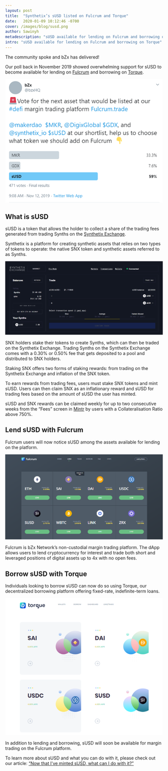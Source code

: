 ```yaml
---
layout: post
title:  "Synthetix’s sUSD listed on Fulcrum and Torque"
date:   2020-01-09 10:12:46 -0700
cover: /images/blog/susd.png
author: Sawinyh
metadescription: "sUSD available for lending on Fulcrum and borrowing on Torque"
intro: "sUSD available for lending on Fulcrum and borrowing on Torque"
---
```

The community spoke and bZx has delivered!

Our poll back in November 2019 showed overwhelming support for sUSD to become available for lending on [Fulcrum](https://fulcrum.trade/) and borrowing on [Torque](https://torque.loans/).

![](/images/blog/susd/image1.png)

## What is sUSD

sUSD is a token that allows the holder to collect a share of the trading fees generated from trading Synths on the [Synthetix Exchange](https://synthetix.exchange/).

Synthetix is a platform for creating synthetic assets that relies on two types of tokens to operate: the native SNX token and synthetic assets referred to as Synths.

![](/images/blog/susd/image3.png)


SNX holders stake their tokens to create Synths, which can then be traded on the Synthetix Exchange. Trading Synths on the Synthetix Exchange comes with a 0.30% or 0.50% fee that gets deposited to a pool and distributed to SNX holders.

Staking SNX offers two forms of staking rewards: from trading on the Synthetix Exchange and inflation of the SNX token.

To earn rewards from trading fees, users must stake SNX tokens and mint sUSD. Users can then claim SNX as an inflationary reward and sUSD for trading fees based on the amount of sUSD the user has minted.

sUSD and SNX rewards can be claimed weekly for up to two consecutive weeks from the “Fees” screen in [Mintr](https://mintr.synthetix.io/) by users with a Collateralisation Ratio above 750%.

## Lend sUSD with Fulcrum

Fulcrum users will now notice sUSD among the assets available for lending on the platform.

![](/images/blog/susd/image4.png)

Fulcrum is bZx Network’s non-custodial margin trading platform. The dApp allows users to lend cryptocurrency for interest and trade both short and leveraged positions of digital assets up to 4x with no open fees.

## Borrow sUSD with Torque

Individuals looking to borrow sUSD can now do so using Torque, our decentralized borrowing platform offering fixed-rate, indefinite-term loans.

![](/images/blog/susd/image2.png)

In addition to lending and borrowing, sUSD will soon be available for margin trading on the Fulcrum platform.

To learn more about sUSD and what you can do with it, please check out our article: [“Now that I've minted sUSD, what can I do with it?”](https://help.synthetix.io/hc/en-us/articles/360019943674-Now-that-I-ve-minted-sUSD-what-can-I-do-with-it-)
